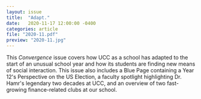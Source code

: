 ```yaml
---
layout: issue
title:  "Adapt."
date:   2020-11-17 12:00:00 -0400
categories: article
file: "2020-11.pdf"
preview: "2020-11.jpg"
---
```


This *Convergence* issue covers how UCC as a school has adapted to the start of an unusual school year and how its students are finding new means of social interaction. This issue also includes a Blue Page containing a Year 12's Perspective on the US Election, a faculty spotlight highlighting Dr. Hamr's legendary two decades at UCC, and an overview of two fast-growing finance-related clubs at our school. 
